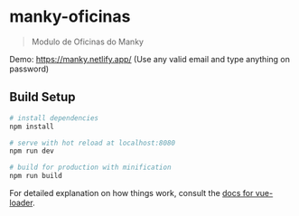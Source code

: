 # manky-oficinas

> Modulo de Oficinas do Manky

Demo: https://manky.netlify.app/
(Use any valid email and type anything on password)

## Build Setup

``` bash
# install dependencies
npm install

# serve with hot reload at localhost:8080
npm run dev

# build for production with minification
npm run build
```

For detailed explanation on how things work, consult the [docs for vue-loader](http://vuejs.github.io/vue-loader).
